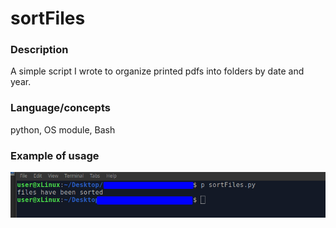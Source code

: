 # sortFiles

### Description
A simple script I wrote to organize printed pdfs into folders by date and year.

### Language/concepts
python, OS module, Bash

### Example of usage
![pdf sort usage](https://github.com/JREricson/sortFiles/blob/main/filesorter.png?raw=true)

